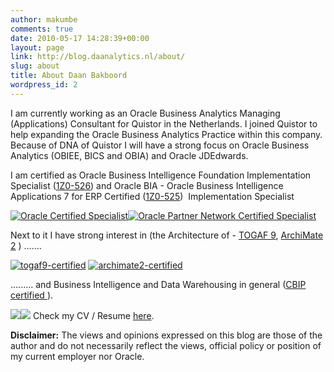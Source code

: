 ```yaml
---
author: makumbe
comments: true
date: 2010-05-17 14:28:39+00:00
layout: page
link: http://blog.daanalytics.nl/about/
slug: about
title: About Daan Bakboord
wordpress_id: 2
---
```


I am currently working as an Oracle Business Analytics Managing (Applications) Consultant for Quistor in the Netherlands. I joined Quistor to help expanding the Oracle Business Analytics Practice within this company. Because of DNA of Quistor I will have a strong focus on Oracle Business Analytics (OBIEE, BICS and OBIA) and Oracle JDEdwards.

I am certified as Oracle Business Intelligence Foundation Implementation Specialist ([1Z0-526](http://education.oracle.com/pls/web_prod-plq-dad/db_pages.getpage?page_id=41&p_org_id=15942&lang=US&p_exam_id=1Z0_526)) and Oracle BIA - Oracle Business Intelligence Applications 7 for ERP Certified ([1Z0-525](http://www.oracle.com/partners/en/knowledge-zone/database/oracle-epm-and-bi/bierp-essentials-168600.html))  Implementation Specialist

[![Oracle Certified Specialist](http://obibb.files.wordpress.com/2010/11/o_certified-specialist_clr.gif)](http://obibb.files.wordpress.com/2010/11/o_certified-specialist_clr.gif)[![Oracle Partner Network Certified Specialist](http://obibb.files.wordpress.com/2010/11/o_prtnrntwrkcertspclst_clr.gif)](http://obibb.files.wordpress.com/2010/11/o_prtnrntwrkcertspclst_clr.gif)

Next to it I have strong interest in (the Architecture of - [TOGAF 9](http://www.opengroup.org/togaf/), [ArchiMate 2](http://www.opengroup.org/archimate/) ) .......

[![togaf9-certified](https://obibb.files.wordpress.com/2014/11/togaf9-certified.png?w=300)](https://obibb.files.wordpress.com/2014/11/togaf9-certified.png) [![archimate2-certified](https://obibb.files.wordpress.com/2014/11/archimate2-certified.png?w=300)](https://obibb.files.wordpress.com/2014/11/archimate2-certified.png)



......... and Business Intelligence and Data Warehousing in general ([CBIP certified ](http://tdwi.org/cbip)).

[![](http://obibb.files.wordpress.com/2010/11/cbip_dataad_color.jpg?w=300)](http://obibb.files.wordpress.com/2010/11/cbip_dataad_color.jpg)[![](http://obibb.files.wordpress.com/2010/11/cbip_tdwi_color.jpg?w=300)](http://obibb.files.wordpress.com/2010/11/cbip_tdwi_color.jpg)
Check my CV / Resume [here](http://bit.ly/cvdaanbakboord).

**Disclaimer:** The views and opinions expressed on this blog are those of the author and do not necessarily reflect the views, official policy or position of my current employer nor Oracle.

